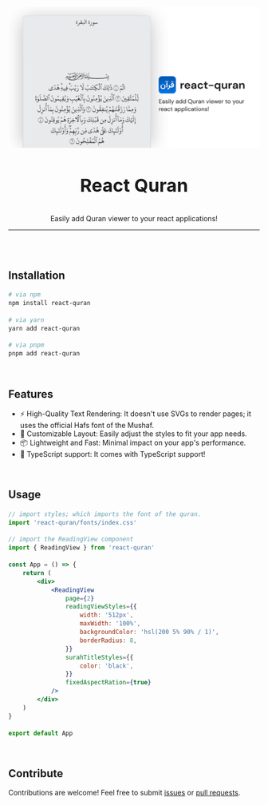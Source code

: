 <div align="center">
<img src="images/banner.svg" style="border-radius: 6px;" />

<br />

<h3 style="font-size: 36px;"> React Quran</h3>

Easily add Quran viewer to your react applications!
</div>

---

<br />
<br />

## Installation

```bash
# via npm
npm install react-quran

# via yarn
yarn add react-quran

# via pnpm
pnpm add react-quran
```

<br />

## Features

-   ⚡ High-Quality Text Rendering: It doesn't use SVGs to render pages; it uses the official Hafs font of the Mushaf.
-   🎨 Customizable Layout: Easily adjust the styles to fit your app needs.
-   📦 Lightweight and Fast: Minimal impact on your app's performance.
-   📘 TypeScript support: It comes with TypeScript support!

<br />

## Usage

```jsx
// import styles; which imports the font of the quran.
import 'react-quran/fonts/index.css'

// import the ReadingView component
import { ReadingView } from 'react-quran'

const App = () => {
    return (
        <div>
            <ReadingView
                page={2}
                readingViewStyles={{
                    width: '512px',
                    maxWidth: '100%',
                    backgroundColor: 'hsl(200 5% 90% / 1)',
                    borderRadius: 8,
                }}
                surahTitleStyles={{
                    color: 'black',
                }}
                fixedAspectRation={true}
            />
        </div>
    )
}

export default App
```

<br />

## Contribute

Contributions are welcome! Feel free to submit [issues](https://github.com/6km/react-quran/issues) or [pull requests](https://github.com/6km/react-quran/pulls).
